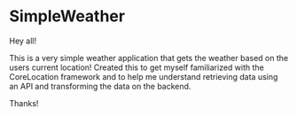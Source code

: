 # SimpleWeather

Hey all!

This is a very simple weather application that gets the weather based on the users current location! Created this to get myself familiarized with the CoreLocation framework and to help me understand retrieving data using an API and transforming the data on the backend.

Thanks!
